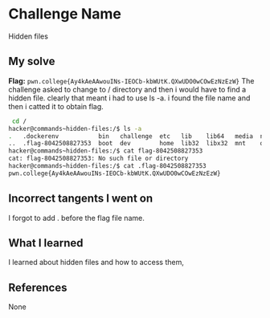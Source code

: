 # Challenge Name
Hidden files

## My solve
**Flag:** `pwn.college{Ay4kAeAAwouINs-IEOCb-kbWUtK.QXwUDO0wCOwEzNzEzW}`
The challenge asked to change to / directory and then i would have to find a hidden file. clearly that meant i had to use ls -a. i found the file name and then i catted it to obtain flag.

```bash
 cd /
hacker@commands~hidden-files:/$ ls -a
.   .dockerenv           bin   challenge  etc   lib    lib64   media  nix  proc  run   srv  tmp  var
..  .flag-8042508827353  boot  dev        home  lib32  libx32  mnt    opt  root  sbin  sys  usr
hacker@commands~hidden-files:/$ cat flag-8042508827353
cat: flag-8042508827353: No such file or directory
hacker@commands~hidden-files:/$ cat .flag-8042508827353
pwn.college{Ay4kAeAAwouINs-IEOCb-kbWUtK.QXwUDO0wCOwEzNzEzW}
```
## Incorrect tangents I went on
I forgot to add . before the flag file name.

## What I learned
I learned about hidden files and how to access them,

## References 
None
